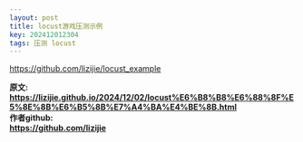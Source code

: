 ```yaml
---
layout: post
title: locust游戏压测示例
key: 202412012304
tags: 压测 locust
---
```


<https://github.com/lizijie/locust_example>

<b>原文:<br>
<https://lizijie.github.io/2024/12/02/locust%E6%B8%B8%E6%88%8F%E5%8E%8B%E6%B5%8B%E7%A4%BA%E4%BE%8B.html>
<br>
作者github:<br>
<https://github.com/lizijie>
</b>
